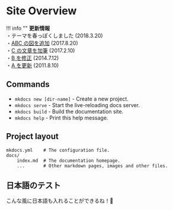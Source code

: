 <style>
.md-content ul {
  display: flex;
  flex-wrap: wrap;
}
.md-content ul li {
  width: 200px;
}
</style>

# Site Overview

!!! info ""
    **更新情報**  
    ・テーマを春っぽくしました (2018.3.20)  
    ・[ABC の図を追加](https://kottn.me/about/index.html) (2017.8.20)  
    ・[C の文章を加筆](https://kottn.me/about/index.html) (2017.2.10)  
    ・[B を修正](https://kottn.me/about/index.html) (2014.7.12)  
    ・[A を更新](https://kottn.me/about/index.html) (2011.8.10)  

## Commands

- `mkdocs new [dir-name]` - Create a new project.
- `mkdocs serve` - Start the live-reloading docs server.
- `mkdocs build` - Build the documentation site.
- `mkdocs help` - Print this help message.

## Project layout

```
mkdocs.yml    # The configuration file.
docs/
    index.md  # The documentation homepage.
    ...       # Other markdown pages, images and other files.
```

## 日本語のテスト

こんな風に日本語も入れることができるね！:tada:


